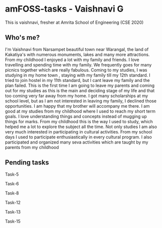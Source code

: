 # amFOSS-tasks - Vaishnavi G
This is vaishnavi, fresher at Amrita School of Engineering (CSE 2020)
## Who's me?
I'm Vaishnavi from Narsampet beautiful town near Warangal, the land of Kakatiya's with numerous monuments, lakes and many more attractions. From my childhood I enjoyed a lot with my family and friends. I love travelling and spending time with my family. We frequently goes for many picnics together which are really fabulous. Coming to my studies, I was studying in my home town , staying with my family till my 12th standard. I tried to join hostel in my 11th standard, but I cant leave my family and the plan failed. This is the first time I am going to leave my parents and coming out for my studies as this is the main and deciding stage of my life and that too coming very far away from my home. I got many scholarships at my school level, but as I am not interested in leaving my family, I declined those opportunities. I am happy that my brother will accompany me there. I am good at my studies from my childhood where I used to reach my short term goals. I love understanding things and concepts instead of mugging up things for marks. From my childhood this is the way I used to study, which helped me a lot to explore the subject all the time. Not only studies I am also very much interested in participating in cultural activities. From my school days I used to participate enthusiastically in every cultural program. I also participated and organized many seva activities which are taught by my parents from my childhood
## Pending tasks
Task-5

Task-6

Task-8

Task-12

Task-13

Task-15


